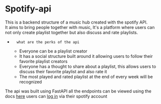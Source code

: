# Spotify-api
This is a backend structure of a music hub created with the spotify API.        
It aims to bring people together with music, It's a platform where users can not only create playlist together but also discuss and rate playlists.     
-       what are the perks of the api
    - Everyone can be a playlist creator
    - It has a social structure built around it allowing users to follow their favorite playlist creators
    - Everyone has a thought to share about a playlist, this allows users to discuss their favorite playlist and also rate it 
    - The most played and rated playlist at the end of every week will be recognized        
    
The api was built using FastAPI all the endpoints can be viewed using the docs [here](spotify-dv92.onrender.com/docs) users can [log in](spotify-dv92.onrender.com/user/login) via their spotify account 
